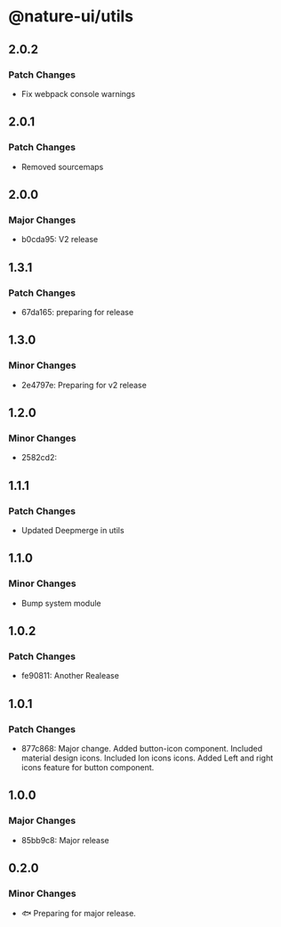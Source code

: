 # @nature-ui/utils

## 2.0.2

### Patch Changes

- Fix webpack console warnings

## 2.0.1

### Patch Changes

- Removed sourcemaps

## 2.0.0

### Major Changes

- b0cda95: V2 release

## 1.3.1

### Patch Changes

- 67da165: preparing for release

## 1.3.0

### Minor Changes

- 2e4797e: Preparing for v2 release

## 1.2.0

### Minor Changes

- 2582cd2:

## 1.1.1

### Patch Changes

- Updated Deepmerge in utils

## 1.1.0

### Minor Changes

- Bump system module

## 1.0.2

### Patch Changes

- fe90811: Another Realease

## 1.0.1

### Patch Changes

- 877c868: Major change. Added button-icon component. Included material design
  icons. Included Ion icons icons. Added Left and right icons feature for button
  component.

## 1.0.0

### Major Changes

- 85bb9c8: Major release

## 0.2.0

### Minor Changes

- 🐟 Preparing for major release.
